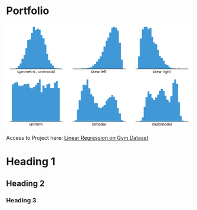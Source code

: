 # Portfolio

![histogram](assets/images/histogram.png)

Access to Project here: [Linear Regression on Gym Dataset](https://s-m23.github.io/Portfolio/)
# Heading 1

## Heading 2

### Heading 3

